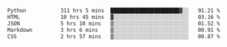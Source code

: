 <!--START_SECTION:waka-->

```txt
Python           311 hrs 5 mins  ██████████████████████▓░░   91.21 %
HTML             10 hrs 45 mins  ▓░░░░░░░░░░░░░░░░░░░░░░░░   03.16 %
JSON             5 hrs 10 mins   ▒░░░░░░░░░░░░░░░░░░░░░░░░   01.52 %
Markdown         3 hrs 6 mins    ▒░░░░░░░░░░░░░░░░░░░░░░░░   00.91 %
CSS              2 hrs 57 mins   ▒░░░░░░░░░░░░░░░░░░░░░░░░   00.87 %
```

<!--END_SECTION:waka-->
